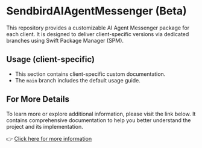 # SendbirdAIAgentMessenger (Beta)

This repository provides a customizable AI Agent Messenger package for each client. It is designed to deliver client-specific versions via dedicated branches using Swift Package Manager (SPM).

## Usage (client-specific)

- This section contains client-specific custom documentation.
- The `main` branch includes the default usage guide.

## For More Details

To learn more or explore additional information, please visit the link below. It contains comprehensive documentation to help you better understand the project and its implementation.

👉 [Click here for more information](https://github.com/sendbird/sendbird-ai-agent/tree/main/ios)
